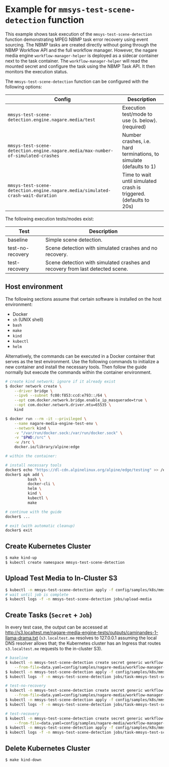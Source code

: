# Example for `mmsys-test-scene-detection` function

This example shows task execution of the `mmsys-test-scene-detection` function demonstrating MPEG NBMP task error recovery using event sourcing. The NBMP tasks are created directly without going through the NBMP Workflow API and the full workflow manager. However, the nagare media engine `workflow-manager-helper` is deployed as a sidecar container next to the task container. The `workflow-manager-helper` will read the mounted secret and configure the task using the NBMP Task API. It then monitors the execution status.

The `mmsys-test-scene-detection` function can be configured with the following options:

| Config                                                                           | Description                                                         |
| -------------------------------------------------------------------------------- | ------------------------------------------------------------------- |
| `mmsys-test-scene-detection.engine.nagare.media/test`                            | Execution test/mode to use (s. below). (required)                   |
| `mmsys-test-scene-detection.engine.nagare.media/max-number-of-simulated-crashes` | Number crashes, i.e. hard terminations, to simulate (defaults to 1) |
| `mmsys-test-scene-detection.engine.nagare.media/simulated-crash-wait-duration`   | Time to wait until simulated crash is triggered. (defaults to 20s) |

The following execution tests/modes exist:

| Test             | Description                                                                   |
| ---------------- | ----------------------------------------------------------------------------- |
| baseline         | Simple scene detection.                                                       |
| test-no-recovery | Scene detection with simulated crashes and no recovery.                       |
| test-recovery    | Scene detection with simulated crashes and recovery from last detected scene. |

## Host environment

The following sections assume that certain software is installed on the host environment:

* Docker
* `sh` (UNIX shell)
* `bash`
* `make`
* `kind`
* `kubectl`
* `helm`

Alternatively, the commands can be executed in a Docker container that serves as the test environment. Use the following commands to initialize a new container and install the necessary tools. Then follow the guide normally but execute the commands within the container environment.

```sh
# create kind network; ignore if it already exist
$ docker network create \
    --driver bridge \
    --ipv6 --subnet fc00:f853:ccd:e793::/64 \
    --opt com.docker.network.bridge.enable_ip_masquerade=true \
    --opt com.docker.network.driver.mtu=65535 \
    kind

$ docker run --rm -it --privileged \
    --name nagare-media-engine-test-env \
    --network kind \
    -v "/var/run/docker.sock:/var/run/docker.sock" \
    -v "$PWD:/src" \
    -w /src \
    docker.io/library/alpine:edge

# within the container:

# install necessary tools
docker$ echo "https://dl-cdn.alpinelinux.org/alpine/edge/testing" >> /etc/apk/repositories
docker$ apk add \
          bash \
          docker-cli \
          helm \
          kind \
          kubectl \
          make

# continue with the guide
docker$ ...

# exit (with automatic cleanup)
docker$ exit
```

## Create Kubernetes Cluster

```sh
$ make kind-up
$ kubectl create namespace mmsys-test-scene-detection
```

## Upload Test Media to In-Cluster S3

```sh
$ kubectl -n mmsys-test-scene-detection apply -f config/samples/k8s/mmsys-test-scene-detection/job-upload-media.yaml
# wait until job is complete
$ kubectl logs -f -n mmsys-test-scene-detection jobs/upload-media
```

## Create Tasks (`Secret` + `Job`)

In every test case, the output can be accessed at <http://s3.localtest.me/nagare-media-engine-tests/outputs/caminandes-1-llama-drama.txt> (`s3.localtest.me` resolves to 127.0.0.1 assuming the local DNS resolver allows that; the Kubernetes cluster has an Ingress that routes `s3.localtest.me` requests to the in-cluster S3).

```sh
# baseline
$ kubectl -n mmsys-test-scene-detection create secret generic workflow-manager-helper-data-mmsys-test-scene-detection-baseline \
    --from-file=data.yaml=config/samples/nagare-media/workflow-manager-helper-data_mmsys-test-scene-detection-baseline.yaml
$ kubectl -n mmsys-test-scene-detection apply -f config/samples/k8s/mmsys-test-scene-detection/job-task-mmsys-test-scene-detection-baseline.yaml
$ kubectl logs -f -n mmsys-test-scene-detection jobs/task-mmsys-test-scene-detection-baseline -c function

# test-no-recovery
$ kubectl -n mmsys-test-scene-detection create secret generic workflow-manager-helper-data-mmsys-test-scene-detection-test-no-recovery \
    --from-file=data.yaml=config/samples/nagare-media/workflow-manager-helper-data_mmsys-test-scene-detection-test-no-recovery.yaml
$ kubectl -n mmsys-test-scene-detection apply -f config/samples/k8s/mmsys-test-scene-detection/job-task-mmsys-test-scene-detection-test-no-recovery.yaml
$ kubectl logs -f -n mmsys-test-scene-detection jobs/task-mmsys-test-scene-detection-test-no-recovery -c function

# test-recovery
$ kubectl -n mmsys-test-scene-detection create secret generic workflow-manager-helper-data-mmsys-test-scene-detection-test-recovery \
    --from-file=data.yaml=config/samples/nagare-media/workflow-manager-helper-data_mmsys-test-scene-detection-test-recovery.yaml
$ kubectl -n mmsys-test-scene-detection apply -f config/samples/k8s/mmsys-test-scene-detection/job-task-mmsys-test-scene-detection-test-recovery.yaml
$ kubectl logs -f -n mmsys-test-scene-detection jobs/task-mmsys-test-scene-detection-test-recovery -c function
```

## Delete Kubernetes Cluster

```sh
$ make kind-down
```
